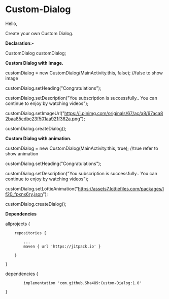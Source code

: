 # Custom-Dialog

Hello, 

Create your own Custom Dialog.

**Declaration:-**

CustomDialog customDialog;



**Custom Dialog with Image.** 

  customDialog = new CustomDialog(MainActivity.this, false); //false to show image
  
  customDialog.setHeading("Congratulations");
  
  customDialog.setDescription("You subscription is successfully.. You can continue to enjoy by watching videos");
  
  customDialog.setImageUrl("https://i.pinimg.com/originals/67/ac/a8/67aca82baa85cdbc23f501aa921f362a.png");
  
  customDialog.createDialog();



**Custom Dialog with animation.**

  customDialog = new CustomDialog(MainActivity.this, true); //true refer to show animation
  
  customDialog.setHeading("Congratulations");
  
  customDialog.setDescription("You subscription is successfully.. You can continue to enjoy by watching videos");
  
  customDialog.setLottieAnimation("https://assets7.lottiefiles.com/packages/lf20_fpxnx6ry.json");
  
  customDialog.createDialog();
  


**Dependencies**

allprojects {

		repositories {
		
			...
			maven { url 'https://jitpack.io' }
			
		}
		
	}
  
  
  dependencies {
  
	        implementation 'com.github.Sha489:Custom-Dialog:1.0'
		
	}
  
  

